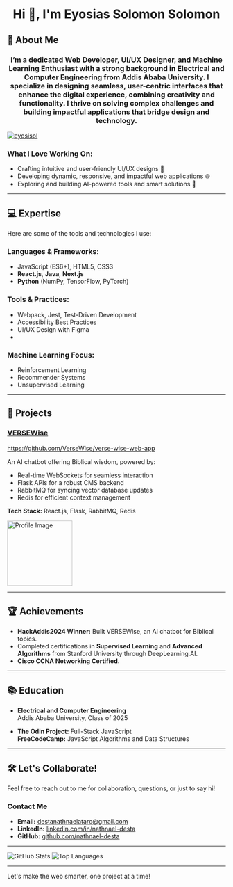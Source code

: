 <h1 align="center">Hi 👋, I'm Eyosias Solomon Solomon</h1>

## 🚀 About Me

<h3 align="center">I’m a dedicated Web Developer, UI/UX Designer, and Machine Learning Enthusiast with a strong background in Electrical and Computer Engineering from Addis Ababa University. I specialize in designing seamless, user-centric interfaces that enhance the digital experience, combining creativity and functionality. I thrive on solving complex challenges and building impactful applications that bridge design and technology.</h3>

<p align="left"><a href="https://github.com/ryo-ma/github-profile-trophy"><img src="https://github-profile-trophy.vercel.app/?username=eyosisol" alt="eyosisol" /></a> </p>

### **What I Love Working On:**

- Crafting intuitive and user-friendly UI/UX designs 🎨
- Developing dynamic, responsive, and impactful web applications 🌐
- Exploring and building AI-powered tools and smart solutions 🤖

---

## 💻 Expertise

Here are some of the tools and technologies I use:

### **Languages & Frameworks:**

- JavaScript (ES6+), HTML5, CSS3
- **React.js**, **Java**, **Next.js**
- **Python** (NumPy, TensorFlow, PyTorch)

### **Tools & Practices:**

- Webpack, Jest, Test-Driven Development
- Accessibility Best Practices
- UI/UX Design with Figma
-

### **Machine Learning Focus:**

- Reinforcement Learning
- Recommender Systems
- Unsupervised Learning

---

## 🌟 Projects

### [VERSEWise](https://versewise.io)

https://github.com/VerseWise/verse-wise-web-app

An AI chatbot offering Biblical wisdom, powered by:

- Real-time WebSockets for seamless interaction
- Flask APIs for a robust CMS backend
- RabbitMQ for syncing vector database updates
- Redis for efficient context management

**Tech Stack:** React.js, Flask, RabbitMQ, Redis

<img src="https://path-to-your-image.jpg](https://github.com/user-attachments/assets/e73a2ee2-98bd-4491-be39-e7026e8a4877" alt="Profile Image" width="150" />

---

## 🏆 Achievements

- **HackAddis2024 Winner:** Built VERSEWise, an AI chatbot for Biblical topics.
- Completed certifications in **Supervised Learning** and **Advanced Algorithms** from Stanford University through DeepLearning.AI.
- **Cisco CCNA Networking Certified.**

---

## 📚 Education

- **Electrical and Computer Engineering**  
  Addis Ababa University, Class of 2025

- **The Odin Project:** Full-Stack JavaScript  
  **FreeCodeCamp:** JavaScript Algorithms and Data Structures

---

## 🛠️ Let's Collaborate!

Feel free to reach out to me for collaboration, questions, or just to say hi!

### **Contact Me**

- **Email:** [destanathnaelataro@gmail.com](mailto:destanathnaelataro@gmail.com)
- **LinkedIn:** [linkedin.com/in/nathnael-desta](https://linkedin.com/in/nathnael-desta)
- **GitHub:** [github.com/nathnael-desta](https://github.com/nathnael-desta)

---

![GitHub Stats](https://github-readme-stats.vercel.app/api?username=nathnael-desta&show_icons=true&theme=radical)
![Top Languages](https://github-readme-stats.vercel.app/api/top-langs/?username=nathnael-desta&layout=compact&theme=radical)

---

Let's make the web smarter, one project at a time!
